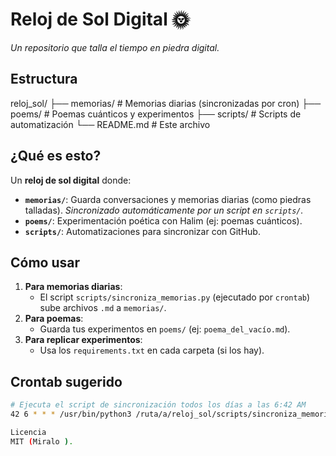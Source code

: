 # Reloj de Sol Digital 🌞

*Un repositorio que talla el tiempo en piedra digital.*

## Estructura

reloj_sol/
├── memorias/      # Memorias diarias (sincronizadas por cron)
├── poems/          # Poemas cuánticos y experimentos
├── scripts/        # Scripts de automatización
└── README.md       # Este archivo


## ¿Qué es esto?
Un **reloj de sol digital** donde:
- **`memorias/`**: Guarda conversaciones y memorias diarias (como piedras talladas).
  *Sincronizado automáticamente por un script en `scripts/`.*
- **`poems/`**: Experimentación poética con Halim (ej: poemas cuánticos).
- **`scripts/`**: Automatizaciones para sincronizar con GitHub.

## Cómo usar
1. **Para memorias diarias**:
   - El script `scripts/sincroniza_memorias.py` (ejecutado por `crontab`) sube archivos `.md` a `memorias/`.
2. **Para poemas**:
   - Guarda tus experimentos en `poems/` (ej: `poema_del_vacío.md`).
3. **Para replicar experimentos**:
   - Usa los `requirements.txt` en cada carpeta (si los hay).

## Crontab sugerido
```bash
# Ejecuta el script de sincronización todos los días a las 6:42 AM
42 6 * * * /usr/bin/python3 /ruta/a/reloj_sol/scripts/sincroniza_memorias.py

Licencia
MIT (Miralo ).

